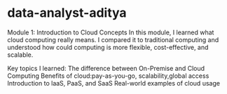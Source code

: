 # data-analyst-aditya
Module 1: Introduction to Cloud Concepts
In this module, I learned what cloud computing really means. I compared it to traditional computing and understood how could computing is more flexible, cost-effective, and scalable.

Key topics I learned:
The difference between On-Premise and Cloud Computing
Benefits of cloud:pay-as-you-go, scalability,global access
Introduction to laaS, PaaS, and SaaS
Real-world examples of cloud usage
